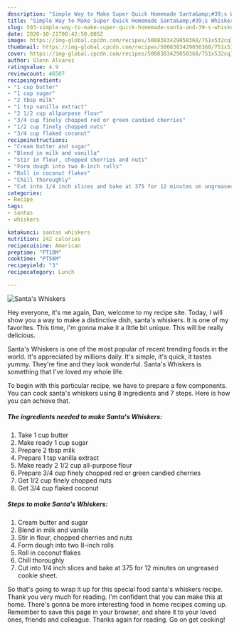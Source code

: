 ```yaml
---
description: "Simple Way to Make Super Quick Homemade Santa&amp;#39;s Whiskers"
title: "Simple Way to Make Super Quick Homemade Santa&amp;#39;s Whiskers"
slug: 503-simple-way-to-make-super-quick-homemade-santa-and-39-s-whiskers
date: 2020-10-21T00:42:50.005Z
image: https://img-global.cpcdn.com/recipes/5008383429050368/751x532cq70/santas-whiskers-recipe-main-photo.jpg
thumbnail: https://img-global.cpcdn.com/recipes/5008383429050368/751x532cq70/santas-whiskers-recipe-main-photo.jpg
cover: https://img-global.cpcdn.com/recipes/5008383429050368/751x532cq70/santas-whiskers-recipe-main-photo.jpg
author: Glenn Alvarez
ratingvalue: 4.9
reviewcount: 46507
recipeingredient:
- "1 cup butter"
- "1 cup sugar"
- "2 tbsp milk"
- "1 tsp vanilla extract"
- "2 1/2 cup allpurpose flour"
- "3/4 cup finely chopped red or green candied cherries"
- "1/2 cup finely chopped nuts"
- "3/4 cup flaked coconut"
recipeinstructions:
- "Cream butter and sugar"
- "Blend in milk and vanilla"
- "Stir in flour, chopped cherries and nuts"
- "Form dough into two 8-inch rolls"
- "Roll in coconut flakes"
- "Chill thoroughly"
- "Cut into 1/4 inch slices and bake at 375 for 12 minutes on ungreased cookie sheet."
categories:
- Recipe
tags:
- santas
- whiskers

katakunci: santas whiskers 
nutrition: 242 calories
recipecuisine: American
preptime: "PT18M"
cooktime: "PT56M"
recipeyield: "3"
recipecategory: Lunch

---
```



![Santa&#39;s Whiskers](https://img-global.cpcdn.com/recipes/5008383429050368/751x532cq70/santas-whiskers-recipe-main-photo.jpg)

Hey everyone, it's me again, Dan, welcome to my recipe site. Today, I will show you a way to make a distinctive dish, santa&#39;s whiskers. It is one of my favorites. This time, I'm gonna make it a little bit unique. This will be really delicious.

Santa&#39;s Whiskers is one of the most popular of recent trending foods in the world. It's appreciated by millions daily. It's simple, it's quick, it tastes yummy. They're fine and they look wonderful. Santa&#39;s Whiskers is something that I've loved my whole life.




To begin with this particular recipe, we have to prepare a few components. You can cook santa&#39;s whiskers using 8 ingredients and 7 steps. Here is how you can achieve that.

<!--inarticleads1-->

##### The ingredients needed to make Santa&#39;s Whiskers:

1. Take 1 cup butter
1. Make ready 1 cup sugar
1. Prepare 2 tbsp milk
1. Prepare 1 tsp vanilla extract
1. Make ready 2 1/2 cup all-purpose flour
1. Prepare 3/4 cup finely chopped red or green candied cherries
1. Get 1/2 cup finely chopped nuts
1. Get 3/4 cup flaked coconut




<!--inarticleads2-->

##### Steps to make Santa&#39;s Whiskers:

1. Cream butter and sugar
1. Blend in milk and vanilla
1. Stir in flour, chopped cherries and nuts
1. Form dough into two 8-inch rolls
1. Roll in coconut flakes
1. Chill thoroughly
1. Cut into 1/4 inch slices and bake at 375 for 12 minutes on ungreased cookie sheet.




So that's going to wrap it up for this special food santa&#39;s whiskers recipe. Thank you very much for reading. I'm confident that you can make this at home. There's gonna be more interesting food in home recipes coming up. Remember to save this page in your browser, and share it to your loved ones, friends and colleague. Thanks again for reading. Go on get cooking!
